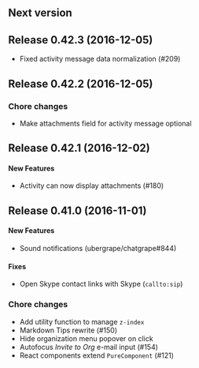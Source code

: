 ## Next version

## Release 0.42.3 (2016-12-05)

* Fixed activity message data normalization (#209)

## Release 0.42.2 (2016-12-05)

### Chore changes

* Make attachments field for activity message optional

## Release 0.42.1 (2016-12-02)

#### New Features

* Activity can now display attachments (#180)

## Release 0.41.0 (2016-11-01)

#### New Features

* Sound notifications (ubergrape/chatgrape#844)

#### Fixes

* Open Skype contact links with Skype (`callto:sip`)

### Chore changes

* Add utility function to manage `z-index`
* Markdown Tips rewrite (#150)
* Hide organization menu popover on click
* Autofocus *Invite to Org* e-mail input (#154)
* React components extend `PureComponent` (#121)
